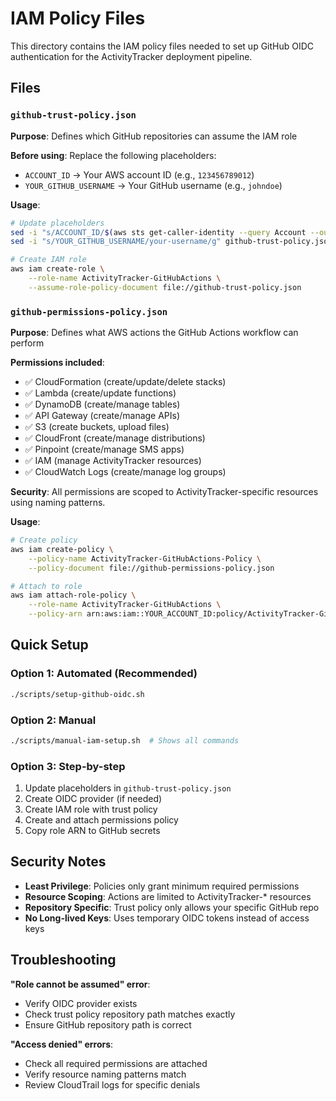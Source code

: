 # IAM Policy Files

This directory contains the IAM policy files needed to set up GitHub OIDC authentication for the ActivityTracker deployment pipeline.

## Files

### `github-trust-policy.json`
**Purpose**: Defines which GitHub repositories can assume the IAM role

**Before using**: Replace the following placeholders:
- `ACCOUNT_ID` → Your AWS account ID (e.g., `123456789012`)
- `YOUR_GITHUB_USERNAME` → Your GitHub username (e.g., `johndoe`)

**Usage**:
```bash
# Update placeholders
sed -i "s/ACCOUNT_ID/$(aws sts get-caller-identity --query Account --output text)/g" github-trust-policy.json
sed -i "s/YOUR_GITHUB_USERNAME/your-username/g" github-trust-policy.json

# Create IAM role
aws iam create-role \
    --role-name ActivityTracker-GitHubActions \
    --assume-role-policy-document file://github-trust-policy.json
```

### `github-permissions-policy.json`
**Purpose**: Defines what AWS actions the GitHub Actions workflow can perform

**Permissions included**:
- ✅ CloudFormation (create/update/delete stacks)
- ✅ Lambda (create/update functions)
- ✅ DynamoDB (create/manage tables)
- ✅ API Gateway (create/manage APIs)
- ✅ S3 (create buckets, upload files)
- ✅ CloudFront (create/manage distributions)
- ✅ Pinpoint (create/manage SMS apps)
- ✅ IAM (manage ActivityTracker resources)
- ✅ CloudWatch Logs (create/manage log groups)

**Security**: All permissions are scoped to ActivityTracker-specific resources using naming patterns.

**Usage**:
```bash
# Create policy
aws iam create-policy \
    --policy-name ActivityTracker-GitHubActions-Policy \
    --policy-document file://github-permissions-policy.json

# Attach to role
aws iam attach-role-policy \
    --role-name ActivityTracker-GitHubActions \
    --policy-arn arn:aws:iam::YOUR_ACCOUNT_ID:policy/ActivityTracker-GitHubActions-Policy
```

## Quick Setup

### Option 1: Automated (Recommended)
```bash
./scripts/setup-github-oidc.sh
```

### Option 2: Manual
```bash
./scripts/manual-iam-setup.sh  # Shows all commands
```

### Option 3: Step-by-step
1. Update placeholders in `github-trust-policy.json`
2. Create OIDC provider (if needed)
3. Create IAM role with trust policy
4. Create and attach permissions policy
5. Copy role ARN to GitHub secrets

## Security Notes

- **Least Privilege**: Policies only grant minimum required permissions
- **Resource Scoping**: Actions are limited to ActivityTracker-* resources
- **Repository Specific**: Trust policy only allows your specific GitHub repo
- **No Long-lived Keys**: Uses temporary OIDC tokens instead of access keys

## Troubleshooting

**"Role cannot be assumed" error**:
- Verify OIDC provider exists
- Check trust policy repository path matches exactly
- Ensure GitHub repository path is correct

**"Access denied" errors**:
- Check all required permissions are attached
- Verify resource naming patterns match
- Review CloudTrail logs for specific denials
